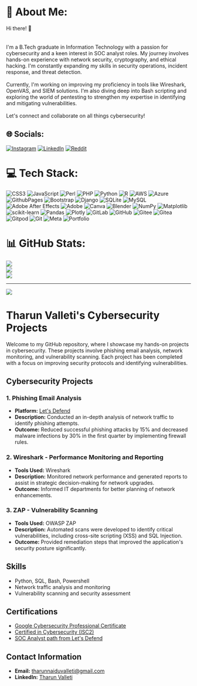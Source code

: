 # 💫 About Me:
Hi there! 👋<br><br><br>I'm a B.Tech graduate in Information Technology with a passion for cybersecurity and a keen interest in SOC analyst roles. My journey involves hands-on experience with network security, cryptography, and ethical hacking. I'm constantly expanding my skills in security operations, incident response, and threat detection.<br><br>Currently, I'm working on improving my proficiency in tools like Wireshark, OpenVAS, and SIEM solutions. I'm also diving deep into Bash scripting and exploring the world of pentesting to strengthen my expertise in identifying and mitigating vulnerabilities.<br><br>Let's connect and collaborate on all things cybersecurity!<br>


## 🌐 Socials:
[![Instagram](https://img.shields.io/badge/Instagram-%23E4405F.svg?logo=Instagram&logoColor=white)](https://instagram.com/THARUN_NAIDU70) [![LinkedIn](https://img.shields.io/badge/LinkedIn-%230077B5.svg?logo=linkedin&logoColor=white)](https://linkedin.com/in/www.linkedin.com/in/tharun-valleti-0725042b4) [![Reddit](https://img.shields.io/badge/Reddit-%23FF4500.svg?logo=Reddit&logoColor=white)](https://reddit.com/user/Proud_ELK9105) 

# 💻 Tech Stack:
![CSS3](https://img.shields.io/badge/css3-%231572B6.svg?style=for-the-badge&logo=css3&logoColor=white) ![JavaScript](https://img.shields.io/badge/javascript-%23323330.svg?style=for-the-badge&logo=javascript&logoColor=%23F7DF1E) ![Perl](https://img.shields.io/badge/perl-%2339457E.svg?style=for-the-badge&logo=perl&logoColor=white) ![PHP](https://img.shields.io/badge/php-%23777BB4.svg?style=for-the-badge&logo=php&logoColor=white) ![Python](https://img.shields.io/badge/python-3670A0?style=for-the-badge&logo=python&logoColor=ffdd54) ![R](https://img.shields.io/badge/r-%23276DC3.svg?style=for-the-badge&logo=r&logoColor=white) ![AWS](https://img.shields.io/badge/AWS-%23FF9900.svg?style=for-the-badge&logo=amazon-aws&logoColor=white) ![Azure](https://img.shields.io/badge/azure-%230072C6.svg?style=for-the-badge&logo=microsoftazure&logoColor=white) ![GithubPages](https://img.shields.io/badge/github%20pages-121013?style=for-the-badge&logo=github&logoColor=white) ![Bootstrap](https://img.shields.io/badge/bootstrap-%238511FA.svg?style=for-the-badge&logo=bootstrap&logoColor=white) ![Django](https://img.shields.io/badge/django-%23092E20.svg?style=for-the-badge&logo=django&logoColor=white) ![SQLite](https://img.shields.io/badge/sqlite-%2307405e.svg?style=for-the-badge&logo=sqlite&logoColor=white) ![MySQL](https://img.shields.io/badge/mysql-4479A1.svg?style=for-the-badge&logo=mysql&logoColor=white) ![Adobe After Effects](https://img.shields.io/badge/Adobe%20After%20Effects-9999FF.svg?style=for-the-badge&logo=Adobe%20After%20Effects&logoColor=white) ![Adobe](https://img.shields.io/badge/adobe-%23FF0000.svg?style=for-the-badge&logo=adobe&logoColor=white) ![Canva](https://img.shields.io/badge/Canva-%2300C4CC.svg?style=for-the-badge&logo=Canva&logoColor=white) ![Blender](https://img.shields.io/badge/blender-%23F5792A.svg?style=for-the-badge&logo=blender&logoColor=white) ![NumPy](https://img.shields.io/badge/numpy-%23013243.svg?style=for-the-badge&logo=numpy&logoColor=white) ![Matplotlib](https://img.shields.io/badge/Matplotlib-%23ffffff.svg?style=for-the-badge&logo=Matplotlib&logoColor=black) ![scikit-learn](https://img.shields.io/badge/scikit--learn-%23F7931E.svg?style=for-the-badge&logo=scikit-learn&logoColor=white) ![Pandas](https://img.shields.io/badge/pandas-%23150458.svg?style=for-the-badge&logo=pandas&logoColor=white) ![Plotly](https://img.shields.io/badge/Plotly-%233F4F75.svg?style=for-the-badge&logo=plotly&logoColor=white) ![GitLab](https://img.shields.io/badge/gitlab-%23181717.svg?style=for-the-badge&logo=gitlab&logoColor=white) ![GitHub](https://img.shields.io/badge/github-%23121011.svg?style=for-the-badge&logo=github&logoColor=white) ![Gitee](https://img.shields.io/badge/Gitee-C71D23?style=for-the-badge&logo=gitee&logoColor=white) ![Gitea](https://img.shields.io/badge/Gitea-34495E?style=for-the-badge&logo=gitea&logoColor=5D9425) ![Gitpod](https://img.shields.io/badge/gitpod-f06611.svg?style=for-the-badge&logo=gitpod&logoColor=white) ![Git](https://img.shields.io/badge/git-%23F05033.svg?style=for-the-badge&logo=git&logoColor=white) ![Meta](https://img.shields.io/badge/Meta-%230467DF.svg?style=for-the-badge&logo=Meta&logoColor=white) ![Portfolio](https://img.shields.io/badge/Portfolio-%23000000.svg?style=for-the-badge&logo=firefox&logoColor=#FF7139)
# 📊 GitHub Stats:
![](https://github-readme-stats.vercel.app/api?username=THARUNNAIDUVALLETI&theme=dark&hide_border=false&include_all_commits=false&count_private=false)<br/>
![](https://github-readme-streak-stats.herokuapp.com/?user=THARUNNAIDUVALLETI&theme=dark&hide_border=false)<br/>
![](https://github-readme-stats.vercel.app/api/top-langs/?username=THARUNNAIDUVALLETI&theme=dark&hide_border=false&include_all_commits=false&count_private=false&layout=compact)

---
[![](https://visitcount.itsvg.in/api?id=THARUNNAIDUVALLETI&icon=0&color=0)](https://visitcount.itsvg.in)

<!-- Proudly created with GPRM ( https://gprm.itsvg.in ) -->
# Tharun Valleti's Cybersecurity Projects

Welcome to my GitHub repository, where I showcase my hands-on projects in cybersecurity. These projects involve phishing email analysis, network monitoring, and vulnerability scanning. Each project has been completed with a focus on improving security protocols and identifying vulnerabilities.

## Cybersecurity Projects

### 1. **Phishing Email Analysis**
   - **Platform:** [Let's Defend](https://letsdefend.io/)
   - **Description:** Conducted an in-depth analysis of network traffic to identify phishing attempts.
   - **Outcome:** Reduced successful phishing attacks by 15% and decreased malware infections by 30% in the first quarter by implementing firewall rules.

### 2. **Wireshark - Performance Monitoring and Reporting**
   - **Tools Used:** Wireshark
   - **Description:** Monitored network performance and generated reports to assist in strategic decision-making for network upgrades.
   - **Outcome:** Informed IT departments for better planning of network enhancements.

### 3. **ZAP - Vulnerability Scanning**
   - **Tools Used:** OWASP ZAP
   - **Description:** Automated scans were developed to identify critical vulnerabilities, including cross-site scripting (XSS) and SQL Injection.
   - **Outcome:** Provided remediation steps that improved the application's security posture significantly.

## Skills
- Python, SQL, Bash, Powershell
- Network traffic analysis and monitoring
- Vulnerability scanning and security assessment

## Certifications

- [Google Cybersecurity Professional Certificate](https://www.coursera.org/professional-certificates/google-cybersecurity)
- [Certified in Cybersecurity (ISC2)](https://www.isc2.org/Certifications/CC)
- [SOC Analyst path from Let's Defend](https://letsdefend.io/)


## Contact Information
- **Email:** tharunnaiduvalleti@gmail.com
- **LinkedIn:** [Tharun Valleti](http://linkedin.com/in/tharun-valleti-0725042b4)

